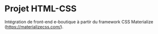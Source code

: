 # Projet HTML-CSS

Intégration de front-end e-boutique à partir du framework CSS Materialize (https://materializecss.com/).
